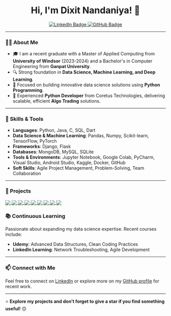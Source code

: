 <h1 align="center">Hi, I'm Dixit Nandaniya! 👋</h1>

<p align="center">
  <a href="https://www.linkedin.com/in/dixit-nandaniya-b54a03312" target="_blank">
    <img src="https://img.shields.io/badge/LinkedIn-Dixit%20Nandaniya-blue?style=flat&logo=linkedin" alt="LinkedIn Badge"/>
  </a>
  <a href="https://github.com/dixituwindsor" target="_blank">
    <img src="https://img.shields.io/github/followers/dixituwindsor?label=Follow&style=social" alt="GitHub Badge"/>
  </a>
</p>

---

### 👨‍💻 About Me
- 🎓 I am a recent graduate with a Master of Applied Computing from **University of Windsor** (2023-2024) and a Bachelor's in Computer Engineering from **Ganpat University**.
- 🔍 Strong foundation in **Data Science, Machine Learning, and Deep Learning**.
- 🌱 Focused on building innovative data science solutions using **Python Programming**.
- 💼 Experienced **Python Developer** from Coretus Technologies, delivering scalable, efficient **Algo Trading** solutions.

---

### 🔧 Skills & Tools
- **Languages**: Python, Java, C, SQL, Dart
- **Data Science & Machine Learning**: Pandas, Numpy, Scikit-learn, TensorFlow, PyTorch
- **Frameworks**: Django, Flask
- **Databases**: MongoDB, MySQL, SQLite
- **Tools & Environments**: Jupyter Notebook, Google Colab, PyCharm, Visual Studio, Android Studio, Kaggle, Docker, GitHub
- **Soft Skills**: Agile Project Management, Problem-Solving, Team Collaboration

---

### 🚀 Projects

<a href="https://github.com/dixituwindsor/resecure">
  <img align="center" src="https://github-readme-stats.vercel.app/api/pin/?username=dixituwindsor&repo=resecure&theme=buefy" />
</a>
<a href="https://github.com/dixituwindsor/MLKIDA">
  <img align="center" src="https://github-readme-stats.vercel.app/api/pin/?username=dixituwindsor&repo=MLKIDA&theme=buefy" />
</a>
<a href="https://github.com/dixituwindsor/AdventureMinds">
  <img align="center" src="https://github-readme-stats.vercel.app/api/pin/?username=dixituwindsor&repo=AdventureMinds&theme=buefy" />
</a>
<a href="https://github.com/dixituwindsor/Plant_Disease_Detection">
  <img align="center" src="https://github-readme-stats.vercel.app/api/pin/?username=dixituwindsor&repo=Plant_Disease_Detection&theme=buefy" />
</a>
<a href="https://github.com/dixituwindsor/Advanced_System_Programming_Project">
  <img align="center" src="https://github-readme-stats.vercel.app/api/pin/?username=dixituwindsor&repo=Advanced_System_Programming_Project&theme=buefy" />
</a>
<a href="https://github.com/dixituwindsor/Diabetes_Disease_Prediction">
  <img align="center" src="https://github-readme-stats.vercel.app/api/pin/?username=dixituwindsor&repo=Diabetes_Disease_Prediction&theme=buefy" />
</a>
<a href="https://github.com/dixituwindsor/WiseBridge">
  <img align="center" src="https://github-readme-stats.vercel.app/api/pin/?username=dixituwindsor&repo=WiseBridge&theme=buefy" />
</a>
<a href="https://github.com/dixituwindsor/HedgeStrategy">
  <img align="center" src="https://github-readme-stats.vercel.app/api/pin/?username=dixituwindsor&repo=HedgeStrategy&theme=buefy" />
</a>
<a href="https://github.com/dixituwindsor/Placement_Package_Prediction">
  <img align="center" src="https://github-readme-stats.vercel.app/api/pin/?username=dixituwindsor&repo=Placement_Package_Prediction&theme=buefy" />
</a>


### 📚 Continuous Learning
Passionate about expanding my data science expertise. Recent courses include:
- **Udemy**: Advanced Data Structures, Clean Coding Practices
- **LinkedIn Learning**: Network Troubleshooting, Agile Development

---

### 📫 Connect with Me
Feel free to connect on [LinkedIn](https://www.linkedin.com/in/dixit-nandaniya-b54a03312) or explore more on my [GitHub profile](https://github.com/dixituwindsor) for recent work.

---

⭐ **Explore my projects and don’t forget to give a star if you find something useful!** 😊
